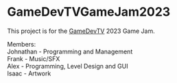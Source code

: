 # GameDevTVGameJam2023
This project is for the [GameDevTV](https://itch.io/jam/gamedevtv-jam-2023) 2023 Game Jam.

Members:
<br/>Johnathan - Programming and Management
<br/>Frank - Music/SFX
<br/>Alex - Programming, Level Design and GUI
<br/>Isaac - Artwork

